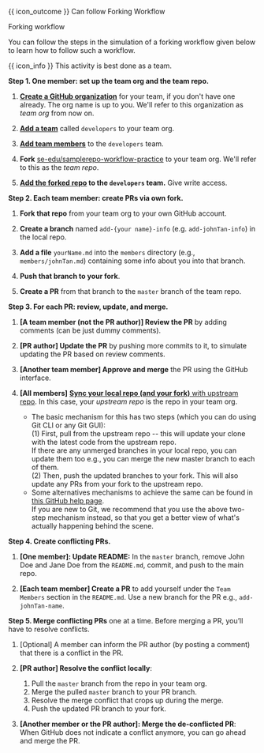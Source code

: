 <span id="prereqs"><panel src="../../revisionControl/forkingWorkflow/unit-inElsewhere-asFlat.md" boilerplate header="%%{{ icon_prereq }} Revision Control → Forking Workflow%%" popup-url="{{ baseUrl }}/revisionControl/forkingWorkflow" /></span>

<span id="outcomes">{{ icon_outcome }} Can follow Forking Workflow</span>

<span id="title">Forking workflow</span>

<div id="body">

You can follow the steps in the simulation of a forking workflow given below to learn how to follow such a workflow.

{{ icon_info }} This activity is best done as a team.

**Step 1. One member: set up the team org and the team repo.**
1. [**Create a GitHub organization**](https://help.github.com/articles/creating-a-new-organization-from-scratch/) for your team, if you don't have one already.  The org name is up to you. We'll refer to this organization as _team org_ from now on.

1. [**Add a team**](https://help.github.com/enterprise/2.10/admin/guides/user-management/creating-teams/) called `developers` to your team org.

1. [**Add team members**](https://help.github.com/enterprise/2.0/admin/guides/user-management/adding-or-inviting-people-to-teams/) to the `developers` team.

1. **Fork** [se-edu/samplerepo-workflow-practice](https://github.com/se-edu/samplerepo-workflow-practice) to your team org. We'll refer to this as the _team repo_.

1. **[Add the forked repo](https://help.github.com/articles/managing-team-access-to-an-organization-repository/) to the `developers` team.** Give write access.


**Step 2. Each team member: create PRs via own fork.**

1. **Fork that repo** from your team org to your own GitHub account.

1. **Create a branch** named `add-{your name}-info` (e.g. `add-johnTan-info`) in the local repo.

1. **Add a file** `yourName.md` into the `members` directory (e.g., `members/johnTan.md`) containing some info about you into that branch.

1. **Push that branch to your fork**.

1. **Create a PR** from that branch to the `master` branch of the team repo.


**Step 3. For each PR: review, update, and merge.**

1. **[A team member (not the PR author)] Review the PR** by adding comments (can be just dummy comments).

1. **[PR author] Update the PR** by pushing more commits to it, to simulate updating the PR based on review comments.

1. **[Another team member] Approve and merge** the PR using the GitHub interface.

1. **[All members]** [**Sync your local repo (and your fork)** with upstream repo](https://help.github.com/articles/syncing-a-fork/). In this case, your _upstream repo_ is the repo in your team org.
   * The basic mechanism for this has two steps (which you can do using Git CLI or any Git GUI):<br>
     (1) First, pull from the upstream repo -- this will update your clone with the latest code from the upstream repo.<br>
     If there are any unmerged branches in your local repo, you can update them too e.g., you can merge the new master branch to each of them.<br>
     (2) Then, push the updated branches to your fork. This will also update any PRs from your fork to the upstream repo.
   * Some alternatives mechanisms to achieve the same can be found in [this GitHub help page](https://docs.github.com/en/pull-requests/collaborating-with-pull-requests/working-with-forks/syncing-a-fork).<br>
     If you are new to Git, we recommend that you use the above two-step mechanism instead, so that you get a better view of what's actually happening behind the scene.


**Step 4. Create conflicting PRs.**

1. **[One member]: Update README:** In the `master` branch, remove John Doe and Jane Doe from the `README.md`, commit, and push to the main repo.

1. **[Each team member] Create a PR** to add yourself under the `Team Members` section in the `README.md`. Use a new branch for the PR e.g., `add-johnTan-name`.

**Step 5. Merge conflicting PRs** one at a time. Before merging a PR, you’ll have to resolve conflicts.

1. [Optional] A member can inform the PR author (by posting a comment) that there is a conflict in the PR.

1. **[PR author] Resolve the conflict locally**:
   1. Pull the `master` branch from the repo in your team org.
   1. Merge the pulled `master` branch to your PR branch.
   1. Resolve the merge conflict that crops up during the merge.
   1. Push the updated PR branch to your fork.

1. **[Another member or the PR author]: Merge the de-conflicted PR**: When GitHub does not indicate a conflict anymore, you can go ahead and merge the PR.

</div>

<div id="extras">
</div>
